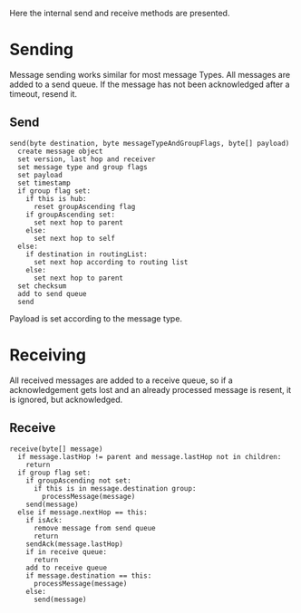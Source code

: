 Here the internal send and receive methods are presented.

# Sending

Message sending works similar for most message Types. All messages are added to a send queue. If the message has not been acknowledged after a timeout, resend it.

## Send

```
send(byte destination, byte messageTypeAndGroupFlags, byte[] payload)
  create message object
  set version, last hop and receiver
  set message type and group flags
  set payload
  set timestamp
  if group flag set:
    if this is hub:
      reset groupAscending flag
    if groupAscending set:
      set next hop to parent
    else:
      set next hop to self
  else:
    if destination in routingList:
      set next hop according to routing list
    else:
      set next hop to parent
  set checksum
  add to send queue
  send
```
Payload is set according to the message type.

# Receiving

All received messages are added to a receive queue, so if a acknowledgement gets lost and an already processed message is resent, it is ignored, but acknowledged.

## Receive

```
receive(byte[] message)
  if message.lastHop != parent and message.lastHop not in children:
    return
  if group flag set:
    if groupAscending not set:
      if this is in message.destination group:
        processMessage(message)
    send(message)
  else if message.nextHop == this:
    if isAck:
      remove message from send queue
      return
    sendAck(message.lastHop)
    if in receive queue:
      return
    add to receive queue
    if message.destination == this:
      processMessage(message)
    else:
      send(message)
```
